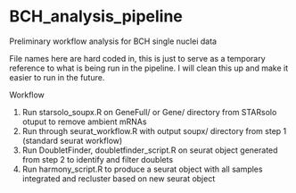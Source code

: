 # BCH_analysis_pipeline
Preliminary workflow analysis for BCH single nuclei data

File names here are hard coded in, this is just to serve as a temporary reference to what is being run in the pipeline. I will clean this up and make it easier to run in the future.

Workflow 
1. Run starsolo_soupx.R on GeneFull/ or Gene/ directory from STARsolo otuput to remove ambient mRNAs
2. Run through seurat_workflow.R with output soupx/ directory from step 1 (standard seurat workflow)
3. Run DoubletFinder, doubletfinder_script.R on seurat object generated from step 2 to identify and filter doublets
4. Run harmony_script.R to produce a seurat object with all samples integrated and recluster based on new seurat object
